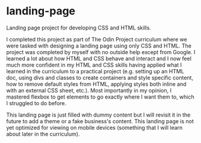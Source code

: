 # landing-page
Landing page project for developing CSS and HTML skills.

I completed this project as part of The Odin Project curriculum where we were tasked with designing a landing page using only CSS and HTML. The project was completed by myself with no outside help except from Google. I learned a lot about how HTML and CSS behave and interact and I now feel much more confident in my HTML and CSS skills having applied
what I learned in the curriculum to a practical project (e.g. setting up an HTML doc, using divs and classes to create containers and style specific content, how to remove default styles from HTML, applying styles both inline and with an external CSS sheet, etc.). Most importantly in my opinion, I mastered flexbox to get elements to go exactly where I want them to, which I struggled to do before.

This landing page is just filled with dummy content but I will revisit it in the future to add a theme or a fake business's content. This landing page is not yet optimized for viewing on mobile devices (something that I will
learn about later in the curriculum). 
